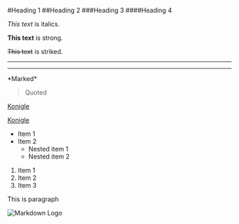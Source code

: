 <!-- Markdown is a light weight markup language, which is widely used by the web developers. 
     Markdown files usually have an extension as ".md". 
     This language is used for various purposes like preparing blog posts/forums. But it is mainly popular to write the README.md files on Github and generate meaningful commits. -->

<!-- LETS BEGIN -->


<!--This is a comment-->

<!-- Headings -->
#Heading 1 
##Heading 2 
###Heading 3
####Heading 4

<!--Italics-->
*This text* is italics. 

<!--Strong/Bold -->
**This text** is strong.

<!--Strikethrough-->
~~This text~~ is striked. 

<!--Horizontal Rule-->
___
---

<!--Show Marks-->
\*Marked\*

<!--Blockquote-->
>Quoted

<!--Link-->
[Konigle](https://www.konigle.com)

<!--Hover-->
[Konigle](https://www.konigle.com "Welcome to Konigle")

<!--UL-->
* Item 1
* Item 2
  * Nested item 1
  * Nested item 2

<!--OL-->
1. Item 1
1. Item 2
1. Item 3

<!--Inline Code Block-->
<p> This is paragraph </p>

<!--Image-->
![Markdown Logo](https://markdown-here.com/img/icon256.png)


